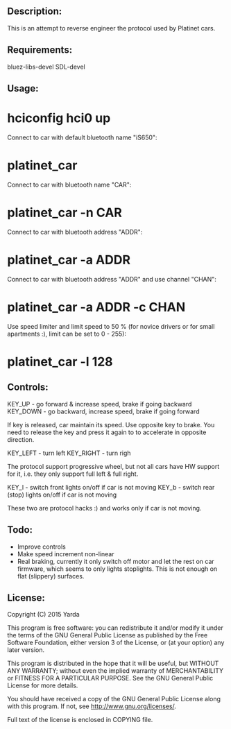 Description:
------------

This is an attempt to reverse engineer the protocol used by Platinet cars.


Requirements:
-------------

bluez-libs-devel
SDL-devel


Usage:
------

# hciconfig hci0 up

Connect to car with default bluetooth name "iS650":
# platinet_car

Connect to car with bluetooth name "CAR":
# platinet_car -n CAR

Connect to car with bluetooth address "ADDR":
# platinet_car -a ADDR

Connect to car with bluetooth address "ADDR" and use channel "CHAN":
# platinet_car -a ADDR -c CHAN

Use speed limiter and limit speed to 50 % (for novice drivers or
for small apartments :), limit can be set to 0 - 255):
# platinet_car -l 128


Controls:
---------

KEY_UP    - go forward & increase speed, brake if going backward
KEY_DOWN  - go backward, increase speed, brake if going forward

If key is released, car maintain its speed. Use opposite key
to brake. You need to release the key and press it again to
to accelerate in opposite direction.

KEY_LEFT  - turn left
KEY_RIGHT - turn righ

The protocol support progressive wheel, but not all cars have
HW support for it, i.e. they only support full left & full right.

KEY_l     - switch front lights on/off if car is not moving
KEY_b     - switch rear (stop) lights on/off if car is not moving

These two are protocol hacks :) and works only if car is not moving.


Todo:
-----

- Improve controls
- Make speed increment non-linear
- Real braking, currently it only switch off motor and let the rest
  on car firmware, which seems to only lights stoplights. This is not
  enough on flat (slippery) surfaces.


License:
--------

Copyright (C) 2015 Yarda <zbox AT atlas.cz>

This program is free software: you can redistribute it and/or modify
it under the terms of the GNU General Public License as published by
the Free Software Foundation, either version 3 of the License, or
(at your option) any later version.

This program is distributed in the hope that it will be useful,
but WITHOUT ANY WARRANTY; without even the implied warranty of
MERCHANTABILITY or FITNESS FOR A PARTICULAR PURPOSE.  See the
GNU General Public License for more details.

You should have received a copy of the GNU General Public License
along with this program.  If not, see <http://www.gnu.org/licenses/>.

Full text of the license is enclosed in COPYING file.
